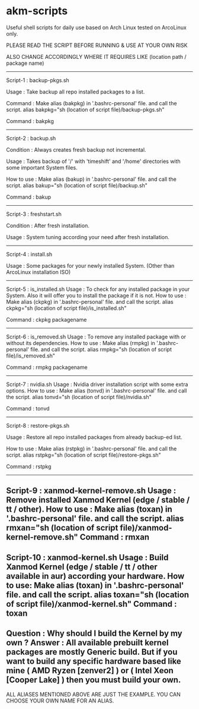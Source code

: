 # akm-scripts

Useful shell scripts for daily use based on Arch Linux tested on ArcoLinux only.

PLEASE READ THE SCRIPT BEFORE RUNNING & USE AT YOUR OWN RISK

ALSO CHANGE ACCORDINGLY WHERE IT REQUIRES LIKE (location path / package name)

-----------------------------------------------------------------------------------------

Script-1   : backup-pkgs.sh

Usage      : Take backup all repo installed packages to a list.

Command    : Make alias (bakpkg) in '.bashrc-personal' file. and call the script.
             alias bakpkg="sh (location of script file)/backup-pkgs.sh"

Command    : bakpkg

-----------------------------------------------------------------------------------------

Script-2   : backup.sh

Condition  : Always creates fresh backup not incremental.

Usage      : Takes backup of '/' with 'timeshift' and
             '/home' directories with some important System files.

How to use : Make alias (bakup) in '.bashrc-personal' file. and call the script.
             alias bakup="sh (location of script file)/backup.sh"

Command    : bakup

-----------------------------------------------------------------------------------------

Script-3   : freshstart.sh

Condition  : After fresh installation.

Usage      : System tuning according your need after fresh installation.

-----------------------------------------------------------------------------------------

Script-4   : install.sh

Usage      : Some packages for your newly installed System. (Other than ArcoLinux installation ISO)

-----------------------------------------------------------------------------------------

Script-5   : is_installed.sh
Usage      : To check for any installed package in your System. Also it will offer you
             to install the package if it is not.
How to use : Make alias (ckpkg) in '.bashrc-personal' file. and call the script.
             alias ckpkg="sh (location of script file)/is_installed.sh"

Command    : ckpkg packagename

-----------------------------------------------------------------------------------------

Script-6   : is_removed.sh
Usage      : To remove any installed package with or without its dependencies.
How to use : Make alias (rmpkg) in '.bashrc-personal' file. and call the script.
             alias rmpkg="sh (location of script file)/is_removed.sh"

Command    : rmpkg packagename

-----------------------------------------------------------------------------------------

Script-7   : nvidia.sh
Usage      : Nvidia driver installation script with some extra options.
How to use : Make alias (tonvd) in '.bashrc-personal' file. and call the script.
             alias tonvd="sh (location of script file)/nvidia.sh"

Command    : tonvd

-----------------------------------------------------------------------------------------

Script-8   : restore-pkgs.sh

Usage      : Restore all repo installed packages from already backup-ed list.

How to use : Make alias (rstpkg) in '.bashrc-personal' file. and call the script.
             alias rstpkg="sh (location of script file)/restore-pkgs.sh"

Command    : rstpkg

-----------------------------------------------------------------------------------------

Script-9   : xanmod-kernel-remove.sh
Usage      : Remove installed Xanmod Kernel (edge / stable / tt / other).
How to use : Make alias (toxan) in '.bashrc-personal' file. and call the script.
             alias rmxan="sh (location of script file)/xanmod-kernel-remove.sh"
Command    : rmxan
-----------------------------------------------------------------------------------------

Script-10  : xanmod-kernel.sh
Usage      : Build Xanmod Kernel (edge / stable / tt / other available in aur) according
             your hardware.
How to use:  Make alias (toxan) in '.bashrc-personal' file. and call the script.
             alias toxan="sh (location of script file)/xanmod-kernel.sh"
Command    : toxan
-----------------------------------------------------------------------------------------

Question  : Why should I build the Kernel by my own ?
Answer    : All available prebuilt kernel packages are mostly Generic build. But if you
            want to build any specific hardware based like mine ( AMD Ryzen [zenver2] )
            or ( Intel Xeon [Cooper Lake] ) then you must build
            your own.
-----------------------------------------------------------------------------------------
ALL ALIASES MENTIONED ABOVE ARE JUST THE EXAMPLE. YOU CAN CHOOSE YOUR OWN NAME FOR AN ALIAS.
